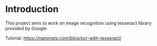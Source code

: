 # Introduction

This project aims to work on image recognition using tesseract library provided by Google

Tutorial: https://nanonets.com/blog/ocr-with-tesseract/
